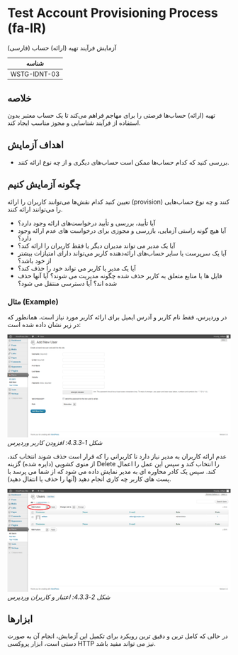 # Test Account Provisioning Process (fa-IR)

آزمایش فرآیند تهیه (ارائه) حساب (فارسی)

|شناسه          |
|------------|
|WSTG-IDNT-03|

## خلاصه

تهیه (ارائه) حساب‌ها فرصتی را برای مهاجم فراهم می‌کند تا یک حساب معتبر بدون استفاده از فرآیند شناسایی و مجوز مناسب ایجاد کند.

## اهداف آزمایش

- بررسی کنید که کدام حساب‌ها ممکن است حساب‌های دیگری و از چه نوع ارائه کنند.

## چگونه آزمایش کنیم

تعیین کنید کدام نقش‌ها می‌توانند کاربران را ارائه (provision) کنند و چه نوع حساب‌هایی را می‌توانند ارائه کنند.

- آیا تأیید، بررسی و تأیید درخواست‌های ارائه وجود دارد؟
- آیا هیچ گونه راستی آزمایی، بازرسی و مجوزی برای درخواست های عدم ارائه وجود دارد؟
- آیا یک مدیر می تواند مدیران دیگر یا فقط کاربران را ارائه کند؟
- آیا یک سرپرست یا سایر حساب‌های ارائه‌دهنده کاربر می‌تواند دارای امتیازات بیشتر از خود باشد؟
- آیا یک مدیر یا کاربر می تواند خود را حذف کند؟
- فایل ها یا منابع متعلق به کاربر حذف شده چگونه مدیریت می شوند؟ آیا آنها حذف شده اند؟ آیا دسترسی منتقل می شود؟

### مثال (Example)

در وردپرس، فقط نام کاربر و آدرس ایمیل برای ارائه کاربر مورد نیاز است، همانطور که در زیر نشان داده شده است:

![WordPress User Add](images/Wordpress_useradd.png)\
*شکل 1-4.3.3: افزودن کاربر وردپرس*

عدم ارائه کاربران به مدیر نیاز دارد تا کاربرانی را که قرار است حذف شوند انتخاب کند، از منوی کشویی (دایره شده) گزینه Delete را انتخاب کند و سپس این عمل را اعمال کند. سپس یک کادر محاوره ای به مدیر نمایش داده می شود که از شما می پرسد با پست های کاربر چه کاری انجام دهید (آنها را حذف یا انتقال دهید).

![WordPress Auth and Users](images/Wordpress_authandusers.png)\
*شکل 2-4.3.3: اعتبار و کاربران وردپرس*

## ابزارها

در حالی که کامل ترین و دقیق ترین رویکرد برای تکمیل این آزمایش، انجام آن به صورت دستی است، ابزار پروکسی HTTP نیز می تواند مفید باشد.
